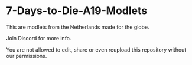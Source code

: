# 7-Days-to-Die-A19-Modlets
This are modlets from the Netherlands made for the globe.

Join Discord for more info.

You are not allowed to edit, share or even reupload this repository without our permissions. 

